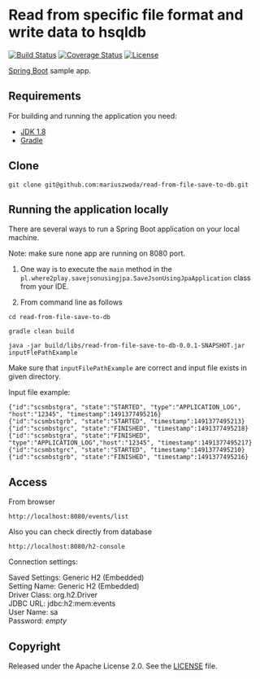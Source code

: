 # Read from specific file format and write data to hsqldb

[![Build Status](https://travis-ci.org/codecentric/springboot-sample-app.svg?branch=master)](https://travis-ci.org/codecentric/springboot-sample-app)
[![Coverage Status](https://coveralls.io/repos/github/codecentric/springboot-sample-app/badge.svg?branch=master)](https://coveralls.io/github/codecentric/springboot-sample-app?branch=master)
[![License](http://img.shields.io/:license-apache-blue.svg)](http://www.apache.org/licenses/LICENSE-2.0.html)

[Spring Boot](http://projects.spring.io/spring-boot/) sample app.

## Requirements

For building and running the application you need:

- [JDK 1.8](http://www.oracle.com/technetwork/java/javase/downloads/jdk8-downloads-2133151.html)
- [Gradle](https://gradle.org/)

## Clone

```shell
git clone git@github.com:mariuszwoda/read-from-file-save-to-db.git
```

## Running the application locally

There are several ways to run a Spring Boot application on your local machine.

Note: make sure none app are running on 8080 port.
 
1) One way is to execute the `main` method in the `pl.where2play.savejsonusingjpa.SaveJsonUsingJpaApplication` class from your IDE.

2) From command line as follows

```shell
cd read-from-file-save-to-db
```
```
gradle clean build
```
```
java -jar build/libs/read-from-file-save-to-db-0.0.1-SNAPSHOT.jar inputFlePathExample 
```

Make sure that ```inputFilePathExample``` are correct and input file exists in given directory.

Input file example:
```
{"id":"scsmbstgra", "state":"STARTED", "type":"APPLICATION_LOG", "host":"12345", "timestamp":1491377495216}
{"id":"scsmbstgrb", "state":"STARTED", "timestamp":1491377495213}
{"id":"scsmbstgrc", "state":"FINISHED", "timestamp":1491377495218}
{"id":"scsmbstgra", "state":"FINISHED", "type":"APPLICATION_LOG","host":"12345", "timestamp":1491377495217}
{"id":"scsmbstgrc", "state":"STARTED", "timestamp":1491377495210}
{"id":"scsmbstgrb", "state":"FINISHED", "timestamp":1491377495216}
```

## Access

From browser
```
http://localhost:8080/events/list
```
Also you can check directly from database

```
http://localhost:8080/h2-console

```
Connection settings:

Saved Settings: Generic H2 (Embedded) <br>
Setting Name: Generic H2 (Embedded) <br>
Driver Class: org.h2.Driver <br>
JDBC URL: jdbc:h2:mem:events <br>
User Name: sa <br>
Password: _empty_<br>


## Copyright

Released under the Apache License 2.0. See the [LICENSE](https://github.com/codecentric/springboot-sample-app/blob/master/LICENSE) file.
